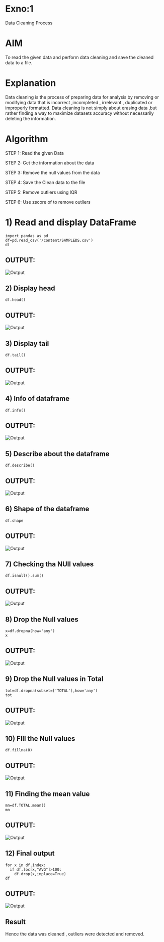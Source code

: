 # Exno:1
Data Cleaning Process

# AIM
To read the given data and perform data cleaning and save the cleaned data to a file.

# Explanation
Data cleaning is the process of preparing data for analysis by removing or modifying data that is incorrect ,incompleted , irrelevant , duplicated or improperly formatted. Data cleaning is not simply about erasing data ,but rather finding a way to maximize datasets accuracy without necessarily deleting the information.

# Algorithm
STEP 1: Read the given Data

STEP 2: Get the information about the data

STEP 3: Remove the null values from the data

STEP 4: Save the Clean data to the file

STEP 5: Remove outliers using IQR

STEP 6: Use zscore of to remove outliers

# 1) Read and display DataFrame
```
import pandas as pd
df=pd.read_csv('/content/SAMPLEDS.csv')
df
```
## OUTPUT:
![Output](Op1-ds1.png)

## 2) Display head
```
df.head()
```
## OUTPUT:
![Output](Op2-ds1.png)

## 3) Display tail
```
df.tail()
```
## OUTPUT:
![Output](Op3-ds1.png)

## 4) Info of dataframe
```
df.info()
```
## OUTPUT:
![Output](Op4-ds1.png)

## 5) Describe about the dataframe
```
df.describe()
```
## OUTPUT:
![Output](Op5-ds1.png)

## 6) Shape of the dataframe
```
df.shape
```
## OUTPUT:
![Output](Op6-ds1.png)

## 7) Checking tha NUll values
```
df.isnull().sum()
```
## OUTPUT:
![Output](Op7-ds1.png)

## 8) Drop the Null values
```
x=df.dropna(how='any')
x
```
## OUTPUT:
![Output](Op8-ds1.png)

## 9) Drop the Null values in Total
```
tot=df.dropna(subset=['TOTAL'],how='any')
tot
```
## OUTPUT:
![Output](Op9-ds1.png)

## 10) FIll the Null values
```
df.fillna(0)
```
## OUTPUT:
![Output](Op10-ds1.png)

## 11) Finding the mean value
```
mn=df.TOTAL.mean()
mn
```
## OUTPUT:
![Output](Op11-ds1.png)

## 12) Final output
```
for x in df.index:
  if df.loc[x,"AVG"]>100:
    df.drop(x,inplace=True)
df
```
## OUTPUT:
![Output](Op12-ds1.png)

## Result
Hence the data was cleaned , outliers were detected and removed.


